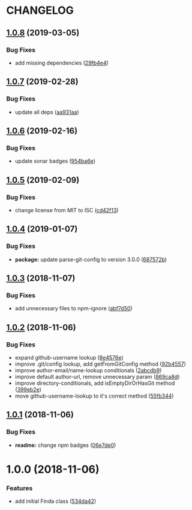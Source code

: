 # CHANGELOG

## [1.0.8](https://github.com/seantrane/finda/compare/v1.0.7...v1.0.8) (2019-03-05)


### Bug Fixes

* add missing dependencies ([29fb4e4](https://github.com/seantrane/finda/commit/29fb4e4))

## [1.0.7](https://github.com/seantrane/finda/compare/v1.0.6...v1.0.7) (2019-02-28)


### Bug Fixes

* update all deps ([aa931aa](https://github.com/seantrane/finda/commit/aa931aa))

## [1.0.6](https://github.com/seantrane/finda/compare/v1.0.5...v1.0.6) (2019-02-16)


### Bug Fixes

* update sonar badges ([954ba6e](https://github.com/seantrane/finda/commit/954ba6e))

## [1.0.5](https://github.com/seantrane/finda/compare/v1.0.4...v1.0.5) (2019-02-09)


### Bug Fixes

* change license from MIT to ISC ([cd42f13](https://github.com/seantrane/finda/commit/cd42f13))

## [1.0.4](https://github.com/seantrane/finda/compare/v1.0.3...v1.0.4) (2019-01-07)


### Bug Fixes

* **package:** update parse-git-config to version 3.0.0 ([687572b](https://github.com/seantrane/finda/commit/687572b))

## [1.0.3](https://github.com/seantrane/finda/compare/v1.0.2...v1.0.3) (2018-11-07)


### Bug Fixes

* add unnecessary files to npm-ignore ([abf7d50](https://github.com/seantrane/finda/commit/abf7d50))

## [1.0.2](https://github.com/seantrane/finda/compare/v1.0.1...v1.0.2) (2018-11-06)


### Bug Fixes

* expand github-username lookup ([8e4576e](https://github.com/seantrane/finda/commit/8e4576e))
* improve .git/config lookup, add getFromGitConfig method ([92b4557](https://github.com/seantrane/finda/commit/92b4557))
* improve author-email/name-lookup conditionals ([2abcdb9](https://github.com/seantrane/finda/commit/2abcdb9))
* improve default author-url, remove unnecessary param ([869ca8d](https://github.com/seantrane/finda/commit/869ca8d))
* improve directory-conditionals, add isEmptyDirOrHasGit method ([399eb2e](https://github.com/seantrane/finda/commit/399eb2e))
* move github-username-lookup to it's correct method ([55fb344](https://github.com/seantrane/finda/commit/55fb344))

## [1.0.1](https://github.com/seantrane/finda/compare/v1.0.0...v1.0.1) (2018-11-06)


### Bug Fixes

* **readme:** change npm badges ([06e7de0](https://github.com/seantrane/finda/commit/06e7de0))

# 1.0.0 (2018-11-06)


### Features

* add initial Finda class ([534da42](https://github.com/seantrane/finda/commit/534da42))
